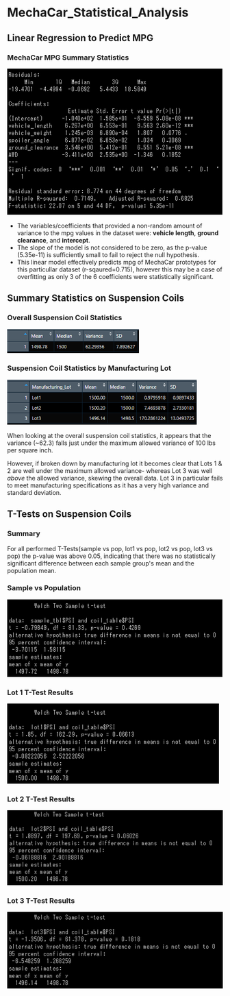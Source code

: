 # MechaCar_Statistical_Analysis

## Linear Regression to Predict MPG
### MechaCar MPG Summary Statistics
![MechaCar MPG Stummary Statistics](images/MechaCar_sumstats.png)

- The variables/coefficients that provided a non-random amount of variance to the mpg values in the dataset were: **vehicle length**, **ground clearance**, and **intercept**.
- The slope of the model is not considered to be zero, as the p-value (5.35e-11) is sufficiently small to fail to reject the null hypothesis.
- This linear model effectively predicts mpg of MechaCar prototypes for this particullar dataset (r-sqaured=0.715), however this may be a case of overfitting as only 3 of the 6 coefficients were statistically significant.

## Summary Statistics on Suspension Coils

### Overall Suspension Coil Statistics
![Suspension Coil Summary Statistics](images/total_sum.png)

### Suspension Coil Statistics by Manufacturing Lot
![Suspension Coil Summary Statistics by Manufacturing Lot](images/lot_sum.png)

When looking at the overall suspension coil statistics, it appears that the variance (~62.3) falls just under the maximum allowed variance of 100 lbs per square inch. 

However, if broken down by manufacturing lot it becomes clear that Lots 1 & 2 are well under the maximum allowed variance- whereas Lot 3 was well *above* the allowed variance, skewing the overall data. Lot 3 in particular fails to meet manufacturing specifications as it has a very high variance and standard deviation.

## T-Tests on Suspension Coils
### Summary
For all performed T-Tests(sample vs pop, lot1 vs pop, lot2 vs pop, lot3 vs pop) the p-value was above 0.05, indicating that there was no statistically significant difference between each sample group's mean and the population mean. 
 
### Sample vs Population
![Suspension Coil Summary Statistics by Manufacturing Lot](images/sample_vs_pop.png)


### Lot 1 T-Test Results
![Suspension Coil Summary Statistics by Manufacturing Lot](images/lot1_ttest.png)

### Lot 2 T-Test Results
![Suspension Coil Summary Statistics by Manufacturing Lot](images/lot2_ttest.png)

### Lot 3 T-Test Results
![Suspension Coil Summary Statistics by Manufacturing Lot](images/lot3_ttest.png)